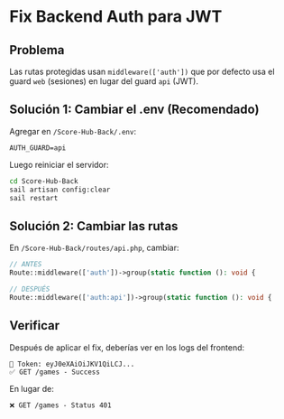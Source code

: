 # Fix Backend Auth para JWT

## Problema
Las rutas protegidas usan `middleware(['auth'])` que por defecto usa el guard `web` (sesiones) en lugar del guard `api` (JWT).

## Solución 1: Cambiar el .env (Recomendado)

Agregar en `/Score-Hub-Back/.env`:

```env
AUTH_GUARD=api
```

Luego reiniciar el servidor:
```bash
cd Score-Hub-Back
sail artisan config:clear
sail restart
```

## Solución 2: Cambiar las rutas

En `/Score-Hub-Back/routes/api.php`, cambiar:

```php
// ANTES
Route::middleware(['auth'])->group(static function (): void {

// DESPUÉS
Route::middleware(['auth:api'])->group(static function (): void {
```

## Verificar

Después de aplicar el fix, deberías ver en los logs del frontend:
```
🔑 Token: eyJ0eXAiOiJKV1QiLCJ...
✅ GET /games - Success
```

En lugar de:
```
❌ GET /games - Status 401
```
